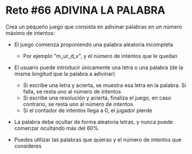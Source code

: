 # Reto #66 ADIVINA LA PALABRA

Crea un pequeño juego que consista en adivinar palabras en un número máximo de intentos:

- El juego comienza proponiendo una palabra aleatoria incompleta

  - Por ejemplo "m_ur_d_v", y el número de intentos que le quedan

- El usuario puede introducir únicamente una letra o una palabra (de la misma longitud que la palabra a adivinar)

  - Si escribe una letra y acierta, se muestra esa letra en la palabra. Si falla, se resta uno al número de intentos
  - Si escribe una resolución y acierta, finaliza el juego, en caso contrario, se resta uno al número de intentos
  - Si el contador de intentos llega a 0, el jugador pierde

- La palabra debe ocultar de forma aleatoria letras, y nunca puede comenzar ocultando más del 60%

- Puedes utilizar las palabras que quieras y el número de intentos que consideres
